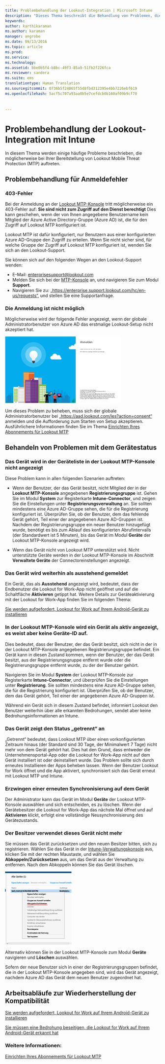 ```yaml
---
title: Problembehandlung der Lookout-Integration | Microsoft Intune
description: "Dieses Thema beschreibt die Behandlung von Problemen, die im Zusammenhang mit der Lookout-Integration häufig auftreten."
keywords: 
author: karthikaraman
ms.author: karaman
manager: angrobe
ms.date: 09/13/2016
ms.topic: article
ms.prod: 
ms.service: 
ms.technology: 
ms.assetid: bbe0b5f4-b8bc-49f3-85a9-51fb2f226fca
ms.reviewer: sandera
ms.suite: ems
translationtype: Human Translation
ms.sourcegitcommit: 0736b5f24065f55d8fbd312395e4bb7226ebf619
ms.openlocfilehash: 5acf5c707a93aa0b5e7cefdcb0b160af09b9cf70


---
```


# Problembehandlung der Lookout-Integration mit Intune
In diesem Thema werden einige häufige Probleme beschrieben, die möglicherweise bei Ihrer Bereitstellung von Lookout Mobile Threat Protection (MTP) auftreten.
## Problembehandlung für Anmeldefehler
### 403-Fehler
Bei der Anmeldung an der [Lookout MTP-Konsole](https://aad.lookout.com) tritt möglicherweise ein 403-Fehler auf: **Sie sind nicht zum Zugriff auf den Dienst berechtigt** Dies kann geschehen, wenn der von Ihnen angegebene Benutzername kein Mitglied der Azure Active Directory-Gruppe (Azure AD) ist, die für den Zugriff auf Lookout MTP konfiguriert ist.

Lookout MTP ist dafür konfiguriert, nur Benutzern aus einer konfigurierten Azure AD-Gruppe den Zugriff zu erteilen. Wenn Sie nicht sicher sind, für welche Gruppe der Zugriff auf Lookout MTP konfiguriert ist, wenden Sie sich an den Lookout-Support.

Sie können sich auf den folgenden Wegen an den Lookout-Support wenden:

* E-Mail: enterprisesupport@lookout.com
* Melden Sie sich bei der [MTP-Konsole](http://aad.lookout.com) an, und navigieren Sie zum Modul **Support**.
* Navigieren Sie zu: „https://enterprise.support.lookout.com/hc/en-us/requests“, und stellen Sie eine Supportanfrage.

### Die Anmeldung ist nicht möglich
Möglicherweise wird der folgende Fehler angezeigt, wenn der globale Administratorbenutzer von Azure AD das erstmalige Lookout-Setup nicht akzeptiert hat.

![Screenshot des Lookout-Anmeldebildschirms, der den Anmeldefehler darstellt](../media/mtp/lookout-mtp-consent-not-accepted-error.png)

Um dieses Problem zu beheben, muss sich der globale Administratorbenutzer bei „https://aad.lookout.com/les?action=consent“ anmelden und die Aufforderung zum Starten von Setup akzeptieren. Ausführlichere Informationen finden Sie im Thema [Einrichten Ihres Abonnements für Lookout MTP](set-up-your-subscription-with-lookout-mtp.md)

## Behandeln von Problemen mit dem Gerätestatus

### Das Gerät wird in der Geräteliste in der Lookout MTP-Konsole nicht angezeigt

Diese Problem kann in allen folgenden Szenarien auftreten:
* Wenn der Benutzer, der das Gerät besitzt, nicht Mitglied der in der **Lookout MTP-Konsole** angegebenen **Registrierungsgruppe** ist.  Gehen Sie im Modul **System** zur Registerkarte **Intune-Connector**, und zeigen Sie die Einstellungen unter **Registrierungsverwaltung** an.  Sie sollten mindestens eine Azure AD-Gruppe sehen, die für die Registrierung konfiguriert ist.  Überprüfen Sie, ob der Benutzer, dem das fehlende Gerät gehört, Teil einer der angegebenen Azure AD-Gruppen ist.  Nachdem der Registrierungsgruppe ein neuer Benutzer hinzugefügt wurde, benötigt es bis zum Ablauf des konfigurierten Abrufintervalls (der Standardwert ist 5 Minuten), bis das Gerät im Modul **Geräte** der Lookout MTP-Konsole angezeigt wird.

* Wenn das Gerät nicht von Lookout MTP unterstützt wird.  Nicht unterstützte Geräte werden in der Lookout MTP-Konsole im Abschnitt **Verwaltete Geräte** der Connectoreinstellungen angezeigt.

### Das Gerät wird weiterhin als **ausstehend** gemeldet

Ein Gerät, das als **Ausstehend** angezeigt wird, bedeutet, dass der Endbenutzer die Lookout for Work-App nicht geöffnet und auf die Schaltfläche **Aktivieren** getippt hat. Weitere Details zur Geräteaktivierung mit der Lookout for Work-App finden Sie im folgenden Thema:

[Sie werden aufgefordert, Lookout for Work auf Ihrem Android-Gerät zu installieren ](http://docs.microsoft.com/intune/enduser/you-are-prompted-to-install-lookout-for-work-android)

### In der Lookout MTP-Konsole wird ein Gerät als aktiv angezeigt, es weist aber keine Geräte-ID auf.  
Dies bedeutet, dass der Benutzer, der das Gerät besitzt, sich nicht in der in der Lookout MTP-Konsole angegebenen Registrierungsgruppe befindet.   Ein Gerät kann in diesen Zustand kommen, wenn der Benutzer, der das Gerät besitzt, aus der Registrierungsgruppe entfernt wurde oder die Registrierungsgruppe entfernt wurde, zu der der Benutzer gehört.

Navigieren Sie im Modul **System** der Lookout MTP-Konsole zur Registerkarte **Intune-Connector**, und überprüfen Sie die Einstellungen unter **Registrierung**.  Sie sollten mindestens eine Azure AD-Gruppe sehen, die für die Registrierung konfiguriert ist.  Überprüfen Sie, ob der Benutzer, dem das Gerät gehört, Teil einer der angegebenen Azure AD-Gruppen ist.  

Während ein Gerät sich in diesem Zustand befindet, informiert Lookout den Benutzer weiterhin über alle erkannten Bedrohungen, sendet aber keine Bedrohungsinformationen an Intune.

### Das Gerät zeigt den Status „getrennt“ an

„Getrennt“ bedeutet, dass Lookout MTP über einen vorkonfigurierten Zeitraum hinaus (der Standard sind 30 Tage, der Minimalwert 7 Tage) nicht mehr von dem Gerät gehört hat. Dies hat den Grund, dass entweder die Unternehmensportal-App oder die Lookout for Work-App nicht auf dem Gerät installiert ist oder deinstalliert wurde. Das Problem sollte sich durch erneutes Installieren der Apps beheben lassen. Wenn der Benutzer Lookout for Work öffnet und die App aktiviert, synchronisiert sich das Gerät erneut mit Lookout MTP und Intune.    

### Erzwingen einer erneuten Synchronisierung auf dem Gerät
Der Administrator kann das Gerät im Modul **Geräte** der Lookout MTP-Konsole auswählen und sich entscheiden, es zu löschen.   Wenn der Gerätebesitzer die Lookout for Work-App das nächste Mal öffnet und auf **Aktivieren** klickt, erfolgt eine vollständige Neusynchronisierung des Gerätezustands.

### Der Besitzer verwendet dieses Gerät nicht mehr
Sie müssen das Gerät zurücksetzen und den neuen Besitzer bitten, sich zu registrieren.  Wählen Sie das Gerät in der [Intune-Verwaltungskonsole](https://manage.microsoft.com) aus, klicken Sie mit der rechten Maustaste, und wählen Sie **Abkoppeln/Zurücksetzen** aus, um das Gerät aus der Verwaltung zu entfernen. Nach dem Abkoppeln können Sie das Gerät löschen.

![Screenshot des Gerätemoduls in der Intune-Verwaltungskonsole mit dargestellter Option „Abkoppeln/Zurücksetzen“](../media/mtp/mtp-retire-device-intune-console.png)

Alternativ können Sie in der Lookout MTP-Konsole zum Modul **Geräte** navigieren und **Löschen** auswählen.  

Sofern der neue Benutzer sich in einer der Registrierungsgruppen befindet, die in der Lookout MTP-Konsole angegeben sind, wird das Gerät angezeigt, nachdem Azure AD das Gerät dem neuen Benutzer zugeordnet hat.

## Arbeitsabläufe zur Wiederherstellung der Kompatibilität
[Sie werden aufgefordert, Lookout for Work auf Ihrem Android-Gerät zu installieren]( http://docs.microsoft.com/intune/enduser/you-are-prompted-to-install-lookout-for-work-android)

[Sie müssen eine Bedrohung beseitigen, die Lookout for Work auf Ihrem Android-Gerät erkannt hat ](http://docs.microsoft.com/intune/enduser/you-need-to-resolve-a-threat-found-by-lookout-for-work-android)


### Weitere Informationen:
[Einrichten Ihres Abonnements für Lookout MTP](https://docs.microsoft.com/en-us/intune/deploy-use/set-up-your-subscription-with-lookout-mtp)



<!--HONumber=Oct16_HO1-->


